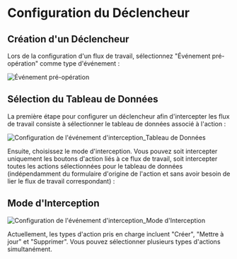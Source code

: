 # Configuration du Déclencheur

## Création d'un Déclencheur

Lors de la configuration d'un flux de travail, sélectionnez "Événement pré-opération" comme type d'événement :

![Événement pré-opération](https://static-docs.nocobase.com/2add03f2bdb0a836baae5fe9864fc4b6.png)

## Sélection du Tableau de Données

La première étape pour configurer un déclencheur afin d'intercepter les flux de travail consiste à sélectionner le tableau de données associé à l'action :

![Configuration de l'événement d'interception_Tableau de Données](https://static-docs.nocobase.com/8f7122caca8159d334cf776f838d53d6.png)

Ensuite, choisissez le mode d'interception. Vous pouvez soit intercepter uniquement les boutons d'action liés à ce flux de travail, soit intercepter toutes les actions sélectionnées pour le tableau de données (indépendamment du formulaire d'origine de l'action et sans avoir besoin de lier le flux de travail correspondant) :

## Mode d'Interception

![Configuration de l'événement d'interception_Mode d'Interception](https://static-docs.nocobase.com/145a7f7c3ba440bb6ca93a5ee84f16e2.png)

Actuellement, les types d'action pris en charge incluent "Créer", "Mettre à jour" et "Supprimer". Vous pouvez sélectionner plusieurs types d'actions simultanément.
